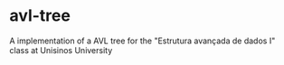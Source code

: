 # avl-tree
A implementation of a AVL tree for the "Estrutura avançada de dados I" class at Unisinos University
